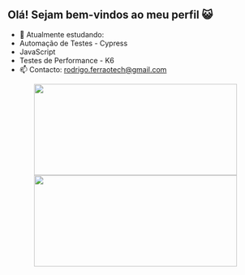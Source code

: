 ## Olá! Sejam bem-vindos ao meu perfil 😺

- 🌱 Atualmente estudando:
- Automação de Testes - Cypress
- JavaScript
- Testes de Performance - K6
- 📫 Contacto: rodrigo.ferraotech@gmail.com


<div align="center">
<a href="https://github.com/RodrigoFerrao">
<img height="180em" width="400em" src="https://github-readme-stats.vercel.app/api?username=RodrigoFerrao&show_icons=false&theme=merko&include_all_commits=true&count_private=true"/>
  <img height="180em" width="400em" src="https://github-readme-stats.vercel.app/api/top-langs/?username=RodrigoFerrao&langs_count=7&theme=merko"/>
</div>
